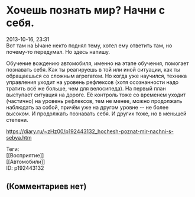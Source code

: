Хочешь познать мир? Начни с себя.
=================================

  
2013-10-16, 23:31  
 Вот там на Ычане некто поднял тему, хотел ему ответить там, но почему-то передумал. Но здесь напишу.   
   
 Обучение вождению автомобиля, именно на этапе обучения, помогает познавать себя. Как ты реагируешь в той или иной ситуации, как ты обращаешься со сложным агрегатом. Но когда уже научился, техника управления уходит на уровень рефлексов (хотя осознанности надо тратить всё же больше, чем для велосипеда). На первый план выступает ситуация на дороге. Её контроль тоже со временем уходит (частично) на уровень рефлексов, тем не менее, можно продолжать наблюдать за собой, причём уже на другом уровне -- не более высоком. И продолжать познавать себя. И других тоже, но в меньшей степени.   
  
<https://diary.ru/~zHz00/p192443132_hochesh-poznat-mir-nachni-s-sebya.htm>  
  
Теги:  
[[Восприятие]]  
[[Автомобили]]  
ID: p192443132  


(Комментариев нет)
------------------
